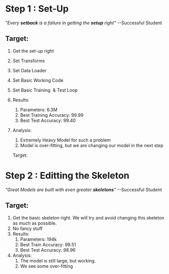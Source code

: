 # Step 1 : Set-Up

_"Every **setback** is a failure in getting the **setup** right"_
    --Successful Student

## Target:

1. Get the set-up right
2. Set Transforms
3. Set Data Loader
4. Set Basic Working Code
5. Set Basic Training  & Test Loop
6. Results:
    1. Parameters: 6.3M
    2. Best Training Accuracy: 99.99
    3. Best Test Accuracy: 99.40
7. Analysis:
    1. Extremely Heavy Model for such a problem
    2. Model is over-fitting, but we are changing our model in the next step

    Target:

# Step 2 : Editting the Skeleton

_"Great Models are built with even greater **skeletons**"_ --Successful Student

## Target:

1. Get the basic skeleton right. We will try and avoid changing this skeleton as much as possible.
2. No fancy stuff
3. Results:
    1. Parameters: 194k
    2. Best Train Accuracy: 99.51
    3. Best Test Accuracy: 98.96
4. Analysis:
    1. The model is still large, but working.
    2. We see some over-fitting